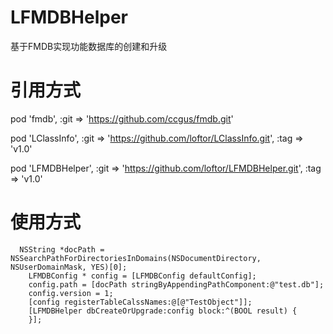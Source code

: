 # LFMDBHelper
基于FMDB实现功能数据库的创建和升级

# 引用方式
pod 'fmdb', :git => 'https://github.com/ccgus/fmdb.git'

pod 'LClassInfo', :git => 'https://github.com/loftor/LClassInfo.git', :tag => 'v1.0'

pod 'LFMDBHelper', :git => 'https://github.com/loftor/LFMDBHelper.git', :tag => 'v1.0'

# 使用方式

```objc
  NSString *docPath = NSSearchPathForDirectoriesInDomains(NSDocumentDirectory, NSUserDomainMask, YES)[0];
    LFMDBConfig * config = [LFMDBConfig defaultConfig];
    config.path = [docPath stringByAppendingPathComponent:@"test.db"];
    config.version = 1;
    [config registerTableCalssNames:@[@"TestObject"]];
    [LFMDBHelper dbCreateOrUpgrade:config block:^(BOOL result) {
    }];
```
